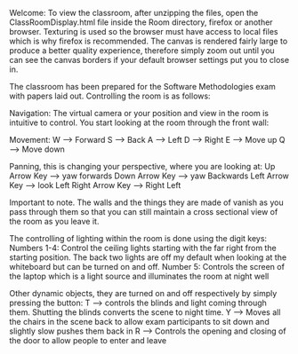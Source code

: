 Welcome:
To view the classroom, after unzipping the files, open the ClassRoomDisplay.html file inside the Room directory, firefox or another browser. Texturing is used so the browser must have access to local files which is why firefox is recommended. The canvas is rendered fairly large to produce a better quality experience, therefore simply zoom out until you can see the canvas borders if your default browser settings put you to close in.

The classroom has been prepared for the Software Methodologies exam with papers laid out. Controlling the room is as follows:

Navigation:
The virtual camera or your position and view in the room is intuitive to control. You start looking at the room through the front wall:

Movement:
W --> Forward
S --> Back
A --> Left
D --> Right
E --> Move up
Q --> Move down

Panning, this is changing your perspective, where you are looking at:
Up Arrow Key --> yaw forwards
Down Arrow Key --> yaw Backwards
Left Arrow Key --> look Left
Right Arrow Key --> Right Left

Important to note. The walls and the things they are made of vanish as you pass through them so that you can still maintain a cross sectional view of the room as you leave it.

The controlling of lighting within the room is done using the digit keys:
Numbers 1-4: Control the ceiling lights starting with the far right from the starting position. The back two lights are off my default when looking at the whiteboard but can be turned on and off.
Number 5: Controls the screen of the laptop which is a light source and illuminates the room at night well

Other dynamic objects, they are turned on and off respectively by simply pressing the button:
T --> controls the blinds and light coming through them. Shutting the blinds converts the scene to night time.
Y --> Moves all the chairs in the scene back to allow exam participants to sit down and slightly slow pushes them back in
R --> Controls the opening and closing of the door to allow people to enter and leave 


